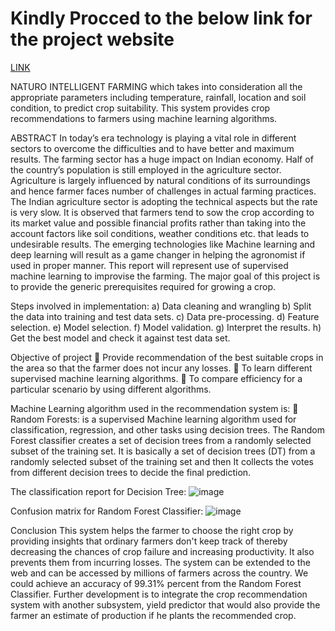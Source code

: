 # Kindly Procced to the below link for the project website
[LINK](http://nif.pythonanywhere.com/)


NATURO INTELLIGENT FARMING which takes into consideration all the appropriate parameters including temperature, rainfall, location and soil condition, to predict crop suitability. This system provides crop recommendations to farmers using machine learning algorithms.

ABSTRACT
In today’s era technology is playing a vital role in different sectors to overcome the difficulties and to have better and maximum results. The farming sector has a huge impact on Indian economy. Half of the country’s population is still employed in the agriculture sector. Agriculture is largely influenced by natural conditions of its surroundings and hence farmer faces number of challenges in actual farming practices. The Indian agriculture sector is adopting the technical aspects but the rate is very slow. It is observed that farmers tend to sow the crop according to its market value and possible financial profits rather than taking into the account factors like soil conditions, weather conditions etc. that leads to undesirable results. The emerging technologies like Machine learning and deep learning will result as a game changer in helping the agronomist if used in proper manner. This report will represent use of supervised machine learning to improvise the farming. The major goal of this project is to provide the generic prerequisites required for growing a crop.

Steps involved in implementation:
a) Data cleaning and wrangling
b) Split the data into training and test data sets.
c) Data pre-processing.
d) Feature selection.
e) Model selection.
f) Model validation.
g) Interpret the results.
h) Get the best model and check it against test data set.

Objective of project
 Provide recommendation of the best suitable crops in the area so that the farmer does
not incur any losses.
 To learn different supervised machine learning algorithms.
 To compare efficiency for a particular scenario by using different algorithms.

Machine Learning algorithm used in the recommendation system is:
 Random Forests: is a supervised Machine learning algorithm used for classification, regression, and other tasks using decision trees. The Random Forest classifier creates a set of decision trees from a randomly selected subset of the training set. It is basically a set of decision trees (DT) from a randomly selected subset of the training set and then It collects the votes from different decision trees to decide the final prediction.

The classification report for Decision Tree:
![image](https://user-images.githubusercontent.com/108121919/210919990-bbd91dd2-8200-47a3-85d7-e78a3eda55ba.png)

Confusion matrix for Random Forest Classifier:
![image](https://user-images.githubusercontent.com/108121919/210920023-6323d261-596a-4c92-b87f-f29cbcc71b5d.png)



Conclusion
This system helps the farmer to choose the right crop by providing insights that ordinary farmers don't keep track of thereby decreasing the chances of crop failure and increasing productivity. It also prevents them from incurring losses. The system can be extended to the web and can be accessed by millions of farmers across the country. We could achieve an accuracy of 99.31% percent from the Random Forest Classifier. Further development is to integrate the crop recommendation system with another subsystem, yield predictor that would also provide the farmer an estimate of production if he plants the recommended crop.
